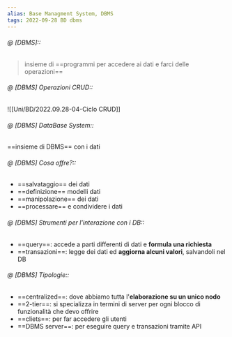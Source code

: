 ```yaml
---
alias: Base Managment System, DBMS 
tags: 2022-09-28 BD dbms
---
```


###### @ [DBMS]::
> insieme di ==programmi per accedere ai dati e farci delle operazioni==
<!--ID: 1670236971159-->


###### @ [DBMS] Operazioni CRUD::
![[Uni/BD/2022.09.28-04-Ciclo CRUD]]
<!--ID: 1670766972635-->


###### @ [DBMS] DataBase System::
 ==insieme di DBMS== con i dati
<!--ID: 1670236971164-->


###### @ [DBMS] Cosa offre?::
- ==salvataggio== dei dati
- ==definizione== modelli dati
- ==manipolazione== dei dati
- ==processare== e condividere i dati
<!--ID: 1670236971167-->


###### @ [DBMS] Strumenti per l'interazione con i DB::
- ==query==: accede a parti differenti di dati e **formula una richiesta**
- ==transazioni==: legge dei dati ed **aggiorna alcuni valori**, salvandoli nel DB
<!--ID: 1670236971170-->


###### @ [DBMS] Tipologie::
- ==centralized==: dove abbiamo tutta l'**elaborazione su un unico nodo**
- ==2-tier==: si specializza in termini di server per ogni blocco di funzionalità che devo offrire
- ==cliets==: per far accedere gli utenti
- ==DBMS server==: per eseguire query e transazioni tramite API
<!--ID: 1670236971175-->
